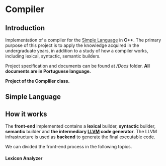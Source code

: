 # Compiler

## Introduction

Implementation of a compiler for the <a href="https://github.com/Dinista/Simple-Language-Compiler/blob/main/Docs/Simple_Language_Especification(Portuguese).pdf">Simple Language</a> in <b>C++</b>.
The primary purpose of this project is to apply the knowledge acquired in the undergraduate years, in addition to a study of how a compiler works, including lexical, syntactic, semantic builders.

Project specification and documents can be found at <i>/Docs</i> folder. 
<b>All documents are in Portuguese language.</b>

<b> Project of the Compliler class. </b>


## Simple Language



## How it works

The <b>front-end</b> implemented contains a <b>lexical</b> builder, <b>syntactic</b> builder, <b>semantic</b> builder and <b>the intermediary <a href= "https://llvm.org/docs/LangRef.html">LLVM</a> code generator</b>. The LLVM infrastructure is used as <b>backend</b> to generate the final executable code.

We can divided the front-end process in the following topics.

#### Lexicon Analyzer
